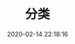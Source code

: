 ---
title: 分类
date: 2020-02-14 22:18:16
type: categories
layout: "categories"
toc: false
comments: false
---